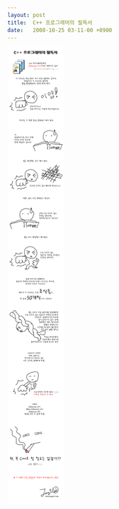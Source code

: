 ```yaml
---
layout: post
title:  C++ 프로그래머의 필독서
date:   2008-10-25 03-11-00 +0900
---
```

![](/images/must-read-books-for-cpp-programmers.gif)
